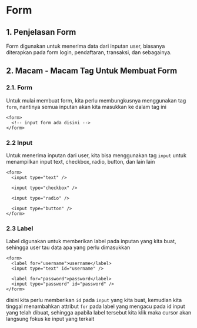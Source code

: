# Form

## 1. Penjelasan Form

Form digunakan untuk menerima data dari inputan user, biasanya diterapkan pada form login, pendaftaran, transaksi, dan sebagainya.

## 2. Macam - Macam Tag Untuk Membuat Form

### 2.1. Form

Untuk mulai membuat form, kita perlu membungkusnya menggunakan tag `form`, nantinya semua inputan akan kita masukkan ke dalam tag ini

```markup
<form>
  <!-- input form ada disini -->
</form>
```

### 2.2 Input

Untuk menerima inputan dari user, kita bisa menggunakan tag `input` untuk menampilkan input text, checkbox, radio, button, dan lain lain

```markup
<form>
  <input type="text" />

  <input type="checkbox" />

  <input type="radio" />

  <input type="button" />
</form>
```

### 2.3 Label

Label digunakan untuk memberikan label pada inputan yang kita buat, sehingga user tau data apa yang perlu dimasukkan

```markup
<form>
  <label for="username">username</label>
  <input type="text" id="username" />

  <label for="password">password</label>
  <input type="password" id="password" />
</form>
```

disini kita perlu memberikan `id` pada `input` yang kita buat, kemudian kita tinggal menambahkan attribut `for` pada label yang mengacu pada id input yang telah dibuat, sehingga apabila label tersebut kita klik maka cursor akan langsung fokus ke input yang terkait
